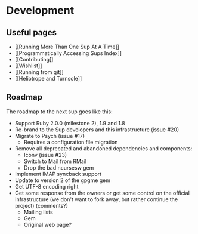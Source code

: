 # Development

## Useful pages
* [[Running More Than One Sup At A Time]]
* [[Programmatically Accessing Sups Index]]
* [[Contributing]]
* [[Wishlist]]
* [[Running from git]]
* [[Heliotrope and Turnsole]]

## Roadmap

The roadmap to the next sup goes like this:

* Support Ruby 2.0.0 (milestone 2), 1.9 and 1.8
* Re-brand to the Sup developers and this infrastructure (issue #20)
* Migrate to Psych (issue #17)
  * Requires a configuration file migration
* Remove all deprecated and abandoned dependencies and components:
  * Iconv (issue #23)
  * Switch to Mail from RMail
  * Drop the bad ncursesw gem
* Implement IMAP syncback support
* Update to version 2 of the gpgme gem
* Get UTF-8 encoding right
* Get some response from the owners or get some control on the official infrastructure (we don't want to fork away, but rather continue the project) (comments?)
  * Mailing lists
  * Gem
  * Original web page?
